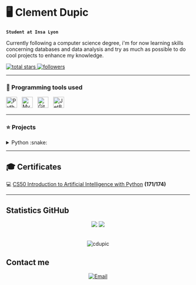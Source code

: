 # 🖥️ Clement Dupic

**`Student at Insa Lyon`**

Currently following a computer science degree, i'm for now learning skills concerning databases and data analysis and try as much as possible to do cool projects to enhance my knowledge.


<p align="left">
    <a href="https://github.com/cdupic?tab=repositories&sort=stargazers">
        <img alt="total stars" title="Total stars on GitHub" src="https://custom-icon-badges.demolab.com/github/stars/cdupic?color=55960c&style=for-the-badge&labelColor=488207&logo=star"/>
    </a>
    <a href="https://github.com/cdupic?tab=followers">
        <img alt="followers" title="Follow me on GitHub" src="https://custom-icon-badges.demolab.com/github/followers/cdupic?color=236ad3&labelColor=1155ba&style=for-the-badge&logo=person-add&label=Follow&logoColor=white"/>
    </a>
</p>

___

### 🧰 Programming tools used

<img align="left" alt="Python" width="30px" style="padding-right:10px;" src="https://cdn.jsdelivr.net/gh/devicons/devicon/icons/python/python-plain.svg" />
<img align="left" alt="MySQL" width="30px" style="padding-right:10px;" src="https://cdn.jsdelivr.net/gh/devicons/devicon/icons/mysql/mysql-original.svg" />
<img align="left" alt="GitHub" width="30px" src="https://user-images.githubusercontent.com/3369400/139447912-e0f43f33-6d9f-45f8-be46-2df5bbc91289.png" style="padding-right:10px;" />
<img align="left" alt="JetBrains" width="30px" style="padding-right:10px;" src="https://cdn.jsdelivr.net/gh/devicons/devicon@latest/icons/jetbrains/jetbrains-original.svg" />


<br/><br/>

___

### ⭐ Projects

<details>
    <summary>Python :snake: </summary>

    
### [connected greenhouse](https://github.com/cdupic/P2I-Growbox-Website) 🌳
Creation of an autonomous greenhouse with [Clement Grennerat](https://github.com/cgrennerat)
    
### [currency conversion app](https://github.com/cdupic/convertisseur-monnaies) 💱
App created with [Tkinter](https://python.doctor/page-tkinter-interface-graphique-python-tutoriel) to convert currencies based on the current rates using webscraping 

### [Login UI](https://github.com/cdupic/LoginUI) :passport_control:
Simple Login UI made with [CustomTkinter](https://customtkinter.tomschimansky.com)
    
### [self-service Dassault](https://github.com/cdupic/libre-service-Dassault) ✈️
Project during an internship to optimize a self-service at a Dassault Factory using [Openpyxl](https://openpyxl.readthedocs.io/en/stable/) and [Tkinter](https://python.doctor/page-tkinter-interface-graphique-python-tutoriel).


</p>
</details>

---

## 🎓 Certificates
💻 [CS50 Introduction to Artificial Intelligence with Python](https://cs50.harvard.edu/certificates/041d1fb6-e51f-435f-95ed-34c5db92e9e5) **(171/174)**
___

## Statistics GitHub

<p align="center">
 
  <picture>
    <source
      srcset="https://github-readme-stats.vercel.app/api?username=cdupic&show_icons=true&hide=contribs&hide_rank=true&line_height=24&card_width=100&hide_border=true&theme=white"
      media="(prefers-color-scheme: white)"
    />
    <source
      srcset="https://github-readme-stats.vercel.app/api?username=cdupic&show_icons=true&hide=contribs&hide_rank=true&line_height=24&card_width=100&hide_border=true"
      media="(prefers-color-scheme: light), (prefers-color-scheme: no-preference)"
    />
    <img src="https://github-readme-stats.vercel.app/api?username=cdupic&show_icons=true&hide=contribs&hide_rank=true&line_height=24&card_width=100&hide_border=true" />
  </picture>
  <picture>
      <source
        srcset="https://github-readme-stats.vercel.app/api/top-langs/?username=cdupic&layout=compact&hide_border=true&theme=white"
        media="(prefers-color-scheme: white)"
      />
      <source
        srcset="https://github-readme-stats.vercel.app/api/top-langs/?username=cdupic&layout=compact&hide_border=true"
        media="(prefers-color-scheme: light), (prefers-color-scheme: no-preference)"
      />
      <img src="https://github-readme-stats.vercel.app/api/top-langs/?username=cdupic&layout=compact&hide_border=true" />
  </picture>
  <br>

  <br>
  <br>
  <img src="https://komarev.com/ghpvc/?username=cdupic" alt="cdupic" />
</p>

## Contact me
<p align="center">
   <a href="mailto:clement.dupic@insa-lyon.fr">
    <img alt="Email" src="https://img.shields.io/badge/Email-D14836?style=flat&logo=Gmail&logoColor=white">
  </a>
</p>

